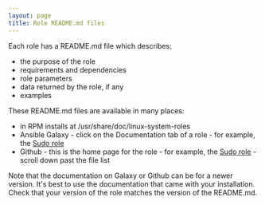 ```yaml
---
layout: page
title: Role README.md files
---
```

Each role has a README.md file which describes:

* the purpose of the role
* requirements and dependencies
* role parameters
* data returned by the role, if any
* examples

These README.md files are available in many places:

* in RPM installs at /usr/share/doc/linux-system-roles
* Ansible Galaxy - click on the Documentation tab of a role - for example, the [Sudo role](https://galaxy.ansible.com/ui/standalone/roles/linux-system-roles/sudo/documentation/)
* Github - this is the home page for the role - for example, the [Sudo role](https://github.com/linux-system-roles/sudo) - scroll down past the file list

Note that the documentation on Galaxy or Github can be for a newer version.
It's best to use the documentation that came with your installation.
Check that your version of the role matches the version of the README.md.

